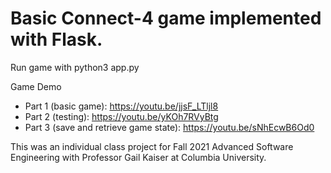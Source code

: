 # Basic Connect-4 game implemented with Flask.

Run game with python3 app.py

Game Demo 
* Part 1 (basic game): https://youtu.be/jjsF_LTljl8
* Part 2 (testing): https://youtu.be/yKOh7RVyBtg
* Part 3 (save and retrieve game state): https://youtu.be/sNhEcwB6Od0

This was an individual class project for Fall 2021 Advanced Software Engineering with Professor Gail Kaiser at Columbia University.